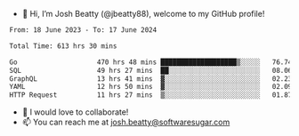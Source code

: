 - 👋 Hi, I’m Josh Beatty (@jbeatty88), welcome to my GitHub profile!

<!--START_SECTION:waka-->

```txt
From: 18 June 2023 - To: 17 June 2024

Total Time: 613 hrs 30 mins

Go                    470 hrs 48 mins ███████████████████▒░░░░░   76.74 %
SQL                   49 hrs 27 mins  ██░░░░░░░░░░░░░░░░░░░░░░░   08.06 %
GraphQL               13 hrs 41 mins  ▓░░░░░░░░░░░░░░░░░░░░░░░░   02.23 %
YAML                  12 hrs 50 mins  ▓░░░░░░░░░░░░░░░░░░░░░░░░   02.09 %
HTTP Request          11 hrs 27 mins  ▒░░░░░░░░░░░░░░░░░░░░░░░░   01.87 %
```

<!--END_SECTION:waka-->

- 💞️ I would love to collaborate!
- 📫 You can reach me at josh.beatty@softwaresugar.com

<!---
jbeatty88/jbeatty88 is a ✨ special ✨ repository because its `README.md` (this file) appears on your GitHub profile.
You can click the Preview link to take a look at your changes.
--->
